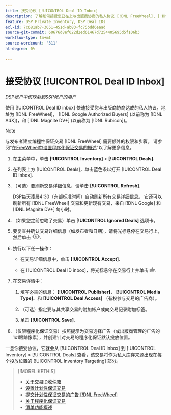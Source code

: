 ```yaml
---
title: 接受协议 [!UICONTROL Deal ID Inbox]
description: 了解如何接受您已在上与出版商协商的私人协议 [!DNL FreeWheel], [!DNL Google Authorized Buyers] (以前称为 [!DNL AdX]), and [!DNL Magnite DV+] (以前称为 [!DNL Rubicon])，使用交易ID收件箱。
feature: DSP Private Inventory, DSP Deal IDs
exl-id: 7c681ab7-3051-451d-ab83-fc75bdd6eaad
source-git-commit: 60676d8ef022d2ed61467d7254405695d5f106b3
workflow-type: tm+mt
source-wordcount: '311'
ht-degree: 0%

---
```


# 接受协议 [!UICONTROL Deal ID Inbox]

*DSP帐户中仅映射到SSP帐户的用户*

使用 [!UICONTROL Deal ID inbox] 快速接受您与出版商协商达成的私人协议，地址为 [!DNL FreeWheel]， [!DNL Google Authorized Buyers] (以前称为 [!DNL AdX])，和 [!DNL Magnite DV+] (以前称为 [!DNL Rubicon])。

>[!NOTE]
>
>与发布者建立编程性保证交易 [!DNL FreeWheel] 需要额外的权限和步骤。 请参阅&quot;[在FreeWheel中设置程序化保证交易的概述](freewheel-overview.md)”以了解更多信息。

1. 在主菜单中，单击 **[!UICONTROL Inventory]** > **[!UICONTROL Deals].**

1. 在列表上方 [!UICONTROL Deals]，单击蓝色条以打开 [!UICONTROL Deal ID inbox].

1. （可选）要刷新交易详细信息，请单击 **[!UICONTROL Refresh]**.

   DSP每天凌晨4:30（东部标准时间）自动刷新所有交易详细信息。 它还可以刷新所有 [!DNL FreeWheel] 交易和更新现有交易，来自 [!DNL Google] 和 [!DNL Magnite DV+] 每小时。

1. （如果您之前忽略了交易）单击 **[!UICONTROL Ignored Deals]** 选项卡。

1. 要复查并确认交易详细信息（如发布者和日期），请将光标悬停在交易行上，然后单击 ![审核](/help/dsp/assets/review.png).

1. 执行以下任一操作：

   * 在交易详细信息中，单击 **[!UICONTROL Accept]**.

   * 在 [!UICONTROL Deal ID inbox]，将光标悬停在交易行上并单击 ![Accept](/help/dsp/assets/accept.png).

1. 在交易详情中：
   1. 填写必需的信息： **[!UICONTROL Publisher]**， **[!UICONTROL Media Type]**、和 **[!UICONTROL Deal Access]** （有权参与交易的广告商）。
   1. （可选）指定要与其共享交易的附加帐户或向交易记录附加标签。

   1. 单击 **[!UICONTROL Save]**.

1. （仅限程序化保证交易）按照提示为交易选择广告（或出版商管理的广告的1x1跟踪像素），并创建针对交易的程序化保证默认投放位置。

一旦你接受协议，它就会从 [!UICONTROL Deal ID inbox] 到 [!UICONTROL Inventory] > [!UICONTROL Deals] 查看，该交易将作为私人库存来源出现在每个投放位置的 [!UICONTROL Inventory Targeting] 部分。

>[!MORELIKETHIS]
>
>* [关于交易ID收件箱](deal-id-inbox-about.md)
>* [设置计划性保证交易](programmatic-guaranteed-set-up.md)
>* [提交计划性保证交易的广告 [!DNL FreeWheel]](freewheel-submit.md)
>* [关于程序化保证交易](programmatic-guaranteed-about.md)
>* [清单功能概述](inventory-overview.md)
